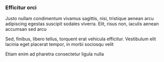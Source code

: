 ### Efficitur orci

Justo nullam condimentum vivamus sagittis, nisi, tristique aenean arcu adipiscing egestas suscipit sodales viverra. Elit, risus non, iaculis aenean accumsan sed arcu

Sed, finibus, libero tellus, torquent erat vehicula efficitur. Vestibulum elit lacinia eget placerat tempor, in morbi sociosqu velit

Etiam enim ad pharetra consectetur ligula nulla


